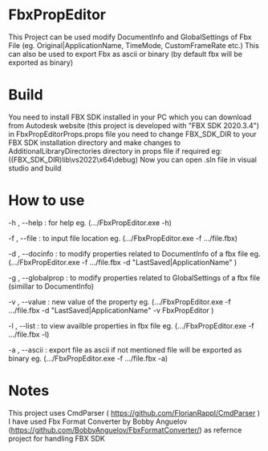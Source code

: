 # FbxPropEditor
This Project can be used modify DocumentInfo  and GlobalSettings of Fbx File (eg. Original|ApplicationName, TimeMode, CustomFrameRate etc.)
This can also be used to export Fbx as ascii or binary (by default fbx will be exported as binary)

# Build
You need to install FBX SDK installed in your PC which you can download from Autodesk website (this project is developed with "FBX SDK 2020.3.4")
in FbxPropEditorProps.props file you need to change FBX_SDK_DIR to your FBX SDK installation directory and make changes to AdditionalLibraryDirectories directory in props file if required eg:((FBX_SDK_DIR)lib\vs2022\x64\debug\)
Now you can open .sln file in visual studio and build

# How to use

-h , --help : for help eg. (.../FbxPropEditor.exe -h)

-f , --file : to input file location eg. (.../FbxPropEditor.exe -f .../file.fbx)

-d , --docinfo : to modify properties related to DocumentInfo of a fbx file  eg. (.../FbxPropEditor.exe -f .../file.fbx -d "LastSaved|ApplicationName" )

-g , --globalprop : to modify properties related to GlobalSettings of a fbx file (simillar to DocumentInfo)

-v , --value : new value of the property eg. (.../FbxPropEditor.exe -f .../file.fbx -d "LastSaved|ApplicationName" -v FbxPropEditor )

-l , --list : to view availble properties in fbx file eg. (.../FbxPropEditor.exe -f .../file.fbx -l)

-a , --ascii : export file as ascii if not mentioned file will be exported as binary eg. (.../FbxPropEditor.exe -f .../file.fbx -a)

# Notes
This project uses CmdParser ( https://github.com/FlorianRappl/CmdParser )
I have used Fbx Format Converter by Bobby Anguelov (https://github.com/BobbyAnguelov/FbxFormatConverter/) as refernce project for handling FBX SDK
